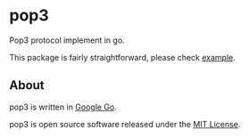 pop3
====

Pop3 protocol implement in go.

This package is fairly straightforward, please check [example](https://github.com/fairlyblank/pop3/blob/master/example/main.go).

About
-----
pop3 is written in [Google Go](http://golang.org/).

pop3 is open source software released under the [MIT License](https://github.com/fairlyblank/pop3/blob/master/LICENSE).

